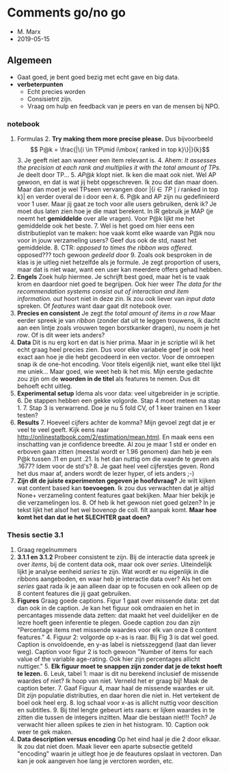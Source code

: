 # Comments go/no go

* M. Marx
* 2019-05-15


## Algemeen

* Gaat goed, je bent goed bezig met echt gave en big data.
* **verbeterpunten** 
    * Echt precies worden
    * Consisietnt zijn.
    * Vraag om hulp en feedback van je peers en van de mensen bij NPO.

### notebook

1. Formulas
    2. **Try making them more precise please.** Dus bijvoorbeeld
$$ P@k = \frac{|\{i \in TP\mid i\mbox{ ranked in top k}\}|}{k}$$
    3. Je geeft niet aan wanneer een item relevant is. 
    4. Ahem: _It assesses the precision at each rank and multiplies it with the total amount of TPs._ Je deelt door TP...
    5. $AP@k$ klopt niet. Ik ken die maat ook niet. Wel AP gewoon, en dat is wat jij hebt opgeschreven. Ik zou dat dan maar doen. Maar dan moet je wel TPseen vervangen door $|\{i \in TP\mid i\mbox{ ranked in top k}\}|$ en verder overal de i door een $k$.
    6. P@k and AP zijn nu gedefinieerd voor 1 user. Maar jij gaat ze toch voor alle users gebruiken, denk ik? Je moet dus laten zien hoe je die maat berekent. In IR gebruik je MAP (je neemt het **gemiddelde** over alle vragen). Voor P@k lijkt me het gemiddelde ook het beste.
        7. Wel is het goed om hier eens een distributieplot van te maken: hoe vaak komt elke waarde van P@k nou voor in jouw verzameling users? Geef dus ook de std, naast het gemiddelde.
    8. CTR: _opposed to times the ribbon was offered._ opposed??? toch gewoon _gedeeld door_
        9. Zoals ook besproken in de klas is je uitleg niet hetzelfde als je formule. Je zegt proportion of users, maar dat is niet waar, want een user kan meerdere offers gehad hebben.
2. **Engels** Zoek hulp hiermee. Je schrijft best goed, maar het is te vaak krom en daardoor niet goed te begrijpen. Ook hier weer _The data for the recommendation systems consist out of interaction and item information._ _out_ hoort niet in deze zin. Ik zou ook liever van _input data_ spreken. Of _features_ want daar gaat dit notebook over. 
3. **Precies en consistent** Je zegt _the total amount of items in a row_ Maar eerder spreek je van _ribbon_ (zonder dat uit te leggen trouwens, ik dacht aan een lintje zoals vrouwen tegen borstkanker dragen), nu noem je het _row_. Of is dit weer iets anders?
4. **Data** Dit is nu erg kort en dat is hier prima. Maar in je scriptie wil ik het echt graag heel precies zien. Dus voor elke variabele geef je ook heel exact aan hoe je die hebt gecodeerd in een vector. Voor de omroepen snap ik de one-hot encoding. Voor titels eigenlijk niet, want elke titel lijkt me uniek... Maar goed, wie weet heb ik het mis. Mijn eerste gedachte zou zijn om de **woorden in de titel** als features te nemen. Dus dit behoeft echt uitleg.
5. **Experimental setup** Idema als voor data: veel uitgebreider in je scriptie.
    6. De stappen hebben een gekke volgorde. Stap 4 moet meteen na stap 1.
    7. Stap 3 is verwarrend. Doe je nu 5 fold CV, of 1 keer trainen en 1 keer testen?
6. **Results** 
    7. Hoeveel cijfers achter de komma? Mijn gevoel zegt dat je er veel te veel geeft. Kijk eens naar <http://onlinestatbook.com/2/estimation/mean.html>. En maak eens een inschatting van je confidence breedte. Al zou je maar 1 std er onder en erboven gaan zitten (meestal wordt er 1.96 genomen) dan heb je een P@k tussen .11 en punt .21. Is het dan nuttig om die waarde te geven als .1677? Idem voor de std's? 
    8. Je gaat heel veel cijferstjes geven. Rond het dus maar af, anders wordt de lezer hyper, of iets anders ;-)
7. **Zijn dit de juiste experimenten gegeven je hoofdvraag?** Je wilt kijken wat content based kan **toevoegen**. Ik zou dus verwachten dat je altijd None+ verzameling content features gaat bekijken. Maar hier bekijk je die verzamelingen los. 
    8. Of heb ik het gewoon niet goed gelzen? In je tekst lijkt het alsof het wel bovenop de coll. filt aanpak komt. **Maar hoe komt het dan dat ie het SLECHTER gaat doen?**

### Thesis sectie 3.1

1. Graag regelnummers
2. **3.1.1 en 3.1.2** Probeer consistent te zijn. Bij de interactie data spreek je over *items*, bij de content data ook, maar ook over *series*. Uiteindelijk lijkt je analyse eenheid *series* te zijn. Wat wordt er nu eigenlijk in die ribbons aangeboden, en waar heb je interactie data over? Als het om *series* gaat rada ik je aan alleen daar op te focusen en ook alleen op de 8 content features die jij gaat gebruiken. 
3. **Figures** Graag goede captions. Figur 1 gaat over missende data: zet dat dan ook in de caption. Je kan het figuur ook omdraaien en het in percantages missende data zetten: dat maakt het veel duidelijker en de lezre hoeft geen inferentie te plegen. Goede caption zou dan zijn "Percentage items met missende waardes voor elk van onze 8 content features."
    4. Figuur 2: volgorde op x-as is raar. Bij Fig 3 is dat wel goed. Caption is onvoldoende, en y-as label is nietsszeggend (laat dan liever weg). Caption voor figur 2 is toch gewoon "Number of items for each value of the variable age-rating. Ook hier zijn percentages allicht nuttiger."
    5. **Elk figuur moet te snappen zijn zonder dat je de tekst hoeft te lezen.**
    6. Leuk, tabel 1: maar is dit nu berekend inclusief de missende waardes of niet? Ik hoop van niet. Verneld het er graag bij! Maak de caption beter.
    7. Gaaf Figuur 4, maar haal de missende waardes er uit. Dit zijn populatie distributies, en daar horen die niet in. Het vertekent de boel ook heel erg. 
        8. log schaal voor x-as is allicht nuttig voor descition en subtitles. 
        9. Bij titel lengte gebeurt iets raars: er lijken waardes in te zitten die tussen de integers inzitten. Maar die bestaan niet!!! Toch? Je verwacht hier alleen spikes te zien in het histogram. 
        10. Caption ook weer te gek maken.
11. **Data description versus encoding** Op het eind haal je die 2 door elkaar. Ik zou dat niet doen. Maak liever een aparte subsectie getiteld "encoding" waarin je uitlegt hoe je de feautures opslaat in vectoren. Dan kan je ook aangeven hoe lang je verctoren worden, etc. 
